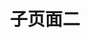 ---
type: nav #固定值nav
title: 子页面二 #不写则使用站点标题
edit: #github在线编辑
  enable: true
  url: https://github.com/oulh/hugo-webstack/tree/master/exampleSite/content 
data:

- taxonomy: 常用推荐
  icon: fa-star
  links: 
    - title: Dribbble
      logo: 
      url: https://dribbble.com/
      description: 全球UI设计师作品分享平台。
    - title: Behance
      url: https://behance.net/
      description: Adobe旗下的设计师交流平台，来自世界各地的设计师在这里分享自己的作品。
    - title: 二维码演示
      qrcode: /assets/images/cli.png
      logo: 
      url: https://cli.im/url
      description: 二维码演示，手机扫一扫，也可以点击
    - title: UI中国
      url: https://www.ui.cn/
      description: 图形交互与界面设计交流、作品展示、学习平台。
    - title: 站酷
      logo: /assets/images/logos/zcool.png
      url: https://www.zcool.com.cn/
      description: 中国人气设计师互动平台
    - title: Pinterest
      logo:
      url: https://www.pinterest.com/
      description: 全球美图收藏采集站
    - title: 花瓣
      logo: 
      url: https://huaban.com/
      description: 收集灵感,保存有用的素材
    - title: Medium
      logo: /assets/images/logos/medium.png
      url: https://medium.com/
      description: 高质量设计文章
    - title: 优设
      logo: /assets/images/logos/uisdc.png
      url: https://www.uisdc.com/
      description: 设计师交流学习平台
    - title: Producthunt
      url: https://www.producthunt.com/
      description: 发现新鲜有趣的产品
    - title: Youtube
      url: https://www.youtube.com/
      description: 全球最大的学习分享平台
    - title: Google
      url: https://www.google.com/
      description: 全球最大的UI学习分享平台
      
- taxonomy: 素材资源
  icon: fa-thumbs-up
  list: 
    - term: 图标素材
      links:
        - title: Iconfinder
          logo: /assets/images/logos/Iconfinder.png
          url: https://www.iconfinder.com
          description: 2,100,000+ free and premium vector icons.
        - title: iconfont
          logo: /assets/images/logos/iconfont.png
          url: http://www.iconfont.cn/
          description: 阿里巴巴矢量图标库
        - title: iconmonstr
          logo: /assets/images/logos/iconmonstr.png
          url: https://iconmonstr.com/
          description: Free simple icons for your next project
        - title: Icon Archive
          logo: /assets/images/logos/iconarchive.png
          url: http://www.iconarchive.com/
          description: Search 590,912 free icons
        - title: FindIcons
          logo: /assets/images/logos/FindIcons.png
          url: https://findicons.com/
          description: Search through 300,000 free icons
        - title: IcoMoonApp
          logo: /assets/images/logos/IcoMoonApp.png
          url: https://icomoon.io/app/
          description: Icon Font, SVG, PDF &amp; PNG Generator
        - title: easyicon
          logo: /assets/images/logos/easyicon.png
          url: http://www.easyicon.net/
          description: PNG、ICO、ICNS格式图标搜索、图标下载服务
        - title: flaticon
          logo: /assets/images/logos/flaticon.png
          url: https://www.flaticon.com/
          description: 634,000+ Free vector icons in SVG, PSD, PNG, EPS format or as ICON FONT.
        - title: UICloud
          logo: /assets/images/logos/UICloud.png
          url: http://ui-cloud.com/
          description: The largest user interface design database in the world.
        - title: Material icons
          logo: /assets/images/logos/Materialicons.png
          url: https://material.io/icons/
          description: Access over 900 material system icons, available in a variety of sizes and densities, and as a web font.
        - title: Font Awesome Icon
          logo: /assets/images/logos/fontawesomeicon.png
          url: https://fontawesome.com/icons/
          description: The complete set of 675 icons in Font Awesome
        - title: ion icons
          logo: /assets/images/logos/ionicons.png
          url: http://ionicons.com/
          description: The premium icon font for Ionic Framework.
        - title: Simpleline Icons
          logo: /assets/images/logos/simplelineicons.png
          url: http://simplelineicons.com/
          description: Simple line Icons pack
      
    - term: LOGO设计
      links:
        - title: Iconsfeed
          logo: /assets/images/logos/iconsfeed.png
          url: http://www.iconsfeed.com/
          description: iOS icons gallery
        - title: iOS Icon Gallery
          logo: /assets/images/logos/iosicongallery.png
          url: http://iosicongallery.com/
          description: Showcasing beautiful icon designs from the iOS App Store
        - title: World Vector Logo
          logo: /assets/images/logos/worldvectorlogo.png
          url: https://worldvectorlogo.com/
          description: Brand logos free to download
        - title: Instant Logo Search
          logo: /assets/images/logos/InstantLogoSearch.png
          url: http://instantlogosearch.com/
          description: Search & download thousands of logos instantly

    - term: 平面素材
      links:
        - title: freepik
          logo: /assets/images/logos/freepik.png
          url: https://www.freepik.com/
          description: More than a million free vectors, PSD, photos and free icons.
        - title: wallhalla
          logo: /assets/images/logos/wallhalla.png
          url: https://wallhalla.com/
          description: Find awesome high quality wallpapers for desktop and mobile in one place.
        - title: 365PSD
          logo: /assets/images/logos/365PSD.png
          url: https://365psd.com/
          description: Free PSD &amp; Graphics, Illustrations
        - title: Medialoot
          logo: /assets/images/logos/Medialoot.png
          url: https://medialoot.com/
          description: Free &amp; Premium Design Resources &mdash; Medialoot
        - title: 千图网
          logo: /assets/images/logos/qiantu.png
          url: http://www.58pic.com/
          description: 专注免费设计素材下载的网站
        - title: 千库网
          logo: /assets/images/logos/qianku.png
          url: http://588ku.com/
          description: 免费png图片背景素材下载
        - title: 我图网
          logo: /assets/images/logos/wotu.png
          url: http://www.ooopic.com/
          description: 我图网,提供图片素材及模板下载,专注正版设计作品交易
        - title: 90设计
          logo: /assets/images/logos/90sheji.png
          url: http://90sheji.com/
          description: 电商设计（淘宝美工）千图免费淘宝素材库
        - title: 昵图网
          logo: /assets/images/logos/nipic.png
          url: http://www.nipic.com/
          description: 原创素材共享平台
        - title: 懒人图库
          logo: /assets/images/logos/lanrentuku.png
          url: http://www.lanrentuku.com/
          description: 懒人图库专注于提供网页素材下载
        - title: 素材搜索
          logo: /assets/images/logos/sousucai.png
          url: http://so.ui001.com/
          description: 设计素材搜索聚合
        - title: PS饭团网
          logo: /assets/images/logos/psefan.png
          url: http://psefan.com/
          description: 不一样的设计素材库！让自己的设计与众不同！
        - title: 素材中国
          logo: /assets/images/logos/sccnn.png
          url: http://www.sccnn.com/
          description: 免费素材共享平台
      
    - term: UI资源
      links:
        - title: Freebiesbug
          logo: /assets/images/logos/freebiesbug.png
          url: https://freebiesbug.com/
          description: Hand-picked resources for web designer and developers, constantly updated.
        - title: Freebie Supply
          logo: /assets/images/logos/freebiesupply.png
          url: https://freebiesupply.com/
          description: Free Resources For Designers
        - title: 云瑞
          logo: /assets/images/logos/yrucd.png
          url: https://www.yrucd.com/
          description: 优秀设计资源的分享网站
        - title: Designmodo
          logo: /assets/images/logos/Designmodo.png
          url: https://designmodo.com/
          description: Web Design Blog and Shop
        - title: 稀土区
          logo: /assets/images/logos/xituqu.png
          url: https://xituqu.com/
          description: 优质设计开发资源分享
        - title: ui8
          logo: /assets/images/logos/ui8.png
          url: https://ui8.net/
          description: UI Kits, Wireframe Kits, Templates, Icons and More
        - title: uplabs
          logo: /assets/images/logos/uplabs.png
          url: https://www.uplabs.com/
          description: Daily resources for product designers & developers
        - title: UIkit.me
          logo: /assets/images/logos/uikitme.png
          url: http://www.uikit.me/
          description: 最便捷新鲜的uikit资源下载网站
        - title: Fribbble
          logo: /assets/images/logos/Fribbble.png
          url: http://www.fribbble.com/
          description: Free PSD files and other free design resources by Dribbblers.
        - title: PrincipleRepo
          logo: /assets/images/logos/PrincipleRepo.png
          url: http://principlerepo.com/
          description: Free, High Quality Principle Resources
      
    - term: Sketch资源
      links:
        - title: Sketch
          url: https://sketchapp.com/
          logo: /assets/images/logos/Sketch.png
          description: The digital design toolkit
        - title: Sketch Measure
          url: http://utom.design/measure/
          logo: /assets/images/logos/SketchMeasure.png
          description: Friendly user interface offers you a more intuitive way of making marks.
        - title: Sketch App Sources
          url: https://www.sketchappsources.com/
          logo: /assets/images/logos/sketchappsources.png
          description: Free design resources and plugins - Icons, UI Kits, Wireframes, iOS, Android Templates for Sketch
        - title: Sketch.im
          url: http://www.sketch.im/
          logo: /assets/images/logos/sketchIm.png
          description: Sketch 相关资源汇聚
        - title: Sketch Hunt
          url: http://sketchhunt.com/
          logo: /assets/images/logos/sketchhunt.png
          description: Sketch Hunt is an independent blog sharing gems in learning, plugins &amp; design tools for fans of Sketch app.
        - title: Sketch中文网
          url: http://www.sketchcn.com/
          logo: /assets/images/logos/sketchcn.png
          description: 分享最新的Sketch中文手册
        - title: Awesome Sketch Plugins
          url: https://awesome-sket.ch/
          logo: /assets/images/logos/AwesomeSketchPlugins.png
          description: A collection of really useful Sketch plugins.
        - title: Sketchcasts
          url: https://www.sketchcasts.net/
          logo: /assets/images/logos/sketchcasts.png
          description: Learn Sketch Train your design skills with a weekly video tutorial
      
    - term: 字体资源
      links:
        - title: Google Font
          url: https://fonts.google.com/
          logo: /assets/images/logos/googlefont.png
          description: Making the web more beautiful, fast, and open through great typography
        - title: Typekit
          url: https://typekit.com/
          logo: /assets/images/logos/typekit.png
          description: Quality fonts from the world’s best foundries.
        - title: 方正字库
          url: http://www.foundertype.com/
          logo: /assets/images/logos/Fondertype.png
          description: 方正字库官方网站
        - title: 字体传奇网
          url: http://ziticq.com/
          logo: /assets/images/logos/ziticq.png
          description: 中国首个字体品牌设计师交流网
        - title: 私藏字体
          url: http://sicangziti.com/
          logo: /assets/images/logos/sicangziti.png
          description: 优质字体免费下载站
        - title: Fontsquirrel
          url: https://www.fontsquirrel.com/
          logo: /assets/images/logos/fontsquirrel.png
          description: FREE fonts for graphic designers
        - title: Urban Fonts
          url: https://www.urbanfonts.com/
          logo: /assets/images/logos/UrbanFonts.png
          description: Download Free Fonts and Free Dingbats.
        - title: Lost Type
          url: http://www.losttype.com/
          logo: /assets/images/logos/losttype.png
          description: Lost Type is a Collaborative Digital Type Foundry
        - title: FONTS2U
          url: https://fonts2u.com/
          logo: /assets/images/logos/fonts2u.png
          description: Download free fonts for Windows and Macintosh.
        - title: Fontex
          url: http://www.fontex.org/
          logo: /assets/images/logos/fontex.png
          description: Free Fonts to Download + Premium Typefaces
        - title: FontM
          url: http://fontm.com/
          logo: /assets/images/logos/FontM.png
          description: Free Fonts
        - title: My Fonts
          url: http://www.myfonts.com/
          logo: /assets/images/logos/MyFonts.png
          description: Fonts for Print, Products & Screens
        - title: Da Font
          url: https://www.dafont.com/
          logo: /assets/images/logos/dafont.png
          description: Archive of freely downloadable fonts.
        - title: OnlineWebFonts
          url: https://www.onlinewebfonts.com/
          logo: /assets/images/logos/OnlineWebFonts.png
          description: WEB Free Fonts for Windows and Mac / Font free Download
        - title: Abstract Fonts
          url: http://www.abstractfonts.com/
          logo: /assets/images/logos/abstractfonts.png
          description: Abstract Fonts (13,866 free fonts)
      
    - term: Mockup
      links:
        - title: MockupZone
          url: https://mockup.zone/
          logo: /assets/images/logos/MockupZone.png
          description: Mockup Zone is an online store where you can find free and premium PSD mockup files to show your designs in a professional way.
        - title: Dunnnk
          url: http://dunnnk.com/
          logo: /assets/images/logos/Dunnnk.png
          description:  Generate Product Mockups For Free
        - title: Graphberry
          url: http://www.graphberry.com/
          logo: /assets/images/logos/graphberry.png
          description: Free design resources, Mockups, PSD web templates, Icons
        - title: Threed
          url: http://threed.io/
          logo: /assets/images/logos/threed.png
          description: Generate 3D Mockups right in your Browser
        - title: Mockup World
          url: https://free.lstore.graphics/
          logo: /assets/images/logos/mockupworld.png
          description: The best free Mockups from the Web
        - title: Lstore
          url: https://free.lstore.graphics/
          logo: /assets/images/logos/lstore.png
          description: Exclusive mindblowing freebies for designers and developers
        - title: pixeden
          url: https://www.pixeden.com/
          logo: /assets/images/logos/pixeden.png
          description: free web resources and graphic design templates.
        - title: For Graphic TM
          url: http://forgraphictm.com/
          logo: /assets/images/logos/forgraphictm.png
          description: High Quality PSD Mockups for Graphic Designers.
      
    - term: 摄影图库
      links:
        - title: Unsplash
          url: https://unsplash.com/
          logo: /assets/images/logos/unsplash.png
          description: Beautiful, free photos.
        - title: visualhunt
          url: https://visualhunt.com/
          logo: /assets/images/logos/visualhunt.png
          description: 100% Free High Quality Photos
        - title: librestock
          url: https://librestock.com/
          logo: /assets/images/logos/librestock.png
          description: 65,084 high quality do-what-ever-you-want stock photos
        - title: pixabay
          url: https://pixabay.com/
          logo: /assets/images/logos/pixabay.png
          description: 可在任何地方使用的免费图片和视频
        - title: SplitShire
          url: https://www.splitshire.com/
          logo: /assets/images/logos/SplitShire.png
          description: Free Stock Photos and Videos for commercial use.
        - title: StockSnap
          url: https://stocksnap.io/
          logo: /assets/images/logos/StockSnap.png
          description: Beautiful free stock photos
        - title: albumarium
          url: http://albumarium.com/
          logo: /assets/images/logos/albumarium.png
          description: The best place to find & share beautiful images
        - title: myphotopack
          url: https://myphotopack.com/
          logo: /assets/images/logos/myphotopack.png
          description: A free photo pack just for you. Every month.
        - title: Notaselfie
          url: http://notaselfie.com/
          logo: /assets/images/logos/notaselfie.png
          description: Photos that happen along the way. You can use the images anyway you like. Have fun!
        - title: papers
          url: http://papers.co/
          logo: /assets/images/logos/papers.png
          description: Wallpapers Every Hour!Hand collected :)
        - title: stokpic
          url: http://stokpic.com/
          logo: /assets/images/logos/stokpic.png
          description: Free Stock Photos For Commercial Use
        - title: 55mm
          url: https://55mm.co/visuals
          logo: /assets/images/logos/55mm.png
          description: Use our FREE photos to tell your story! 
        - title: thestocks
          url: http://thestocks.im/
          logo: /assets/images/logos/thestocks.png
          description: Use our FREE photos to tell your story! 
        - title: freenaturestock
          url: http://freenaturestock.com/
          logo: /assets/images/logos/freenaturestock.png
          description: Exclusive mindblowing freebies for designers and developers
        - title: negativespace
          url: https://negativespace.co/
          logo: /assets/images/logos/negativespace.png
          description: Beautiful, High-Resolution Free Stock Photos
        - title: gratisography
          url: https://gratisography.com/
          logo: /assets/images/logos/gratisography.png
          description: Free high-resolution pictures you can use on your personal and commercial projects, free of copyright restrictions. 
        - title: imcreator
          url: http://imcreator.com/free
          logo: /assets/images/logos/imcreator.png
          description: A curated collection of free web design resources, all for commercial use.
        - title: lifeofpix
          url: http://www.lifeofpix.com/
          logo: /assets/images/logos/lifeofpix.png
          description: Free high resolution photography
        - title: skitterphoto
          url: https://skitterphoto.com/
          logo: /assets/images/logos/skitterphoto.png
          description: Free Stock Photos for Creative Professionals
        - title: mmtstock
          url: https://mmtstock.com/
          logo: /assets/images/logos/mmtstock.png
          description: Free photos for commercial use
        - title: skitterphoto
          url: https://skitterphoto.com/
          logo: /assets/images/logos/skitterphoto.png
          description: a place to find, show and share public domain photos
        - title: magdeleine
          url: https://magdeleine.co/browse/
          logo: /assets/images/logos/magdeleine.png
          description: HAND-PICKED FREE PHOTOS FOR YOUR INSPIRATION
        - title: jeshoots
          url: http://jeshoots.com/
          logo: /assets/images/logos/jeshoots.png
          description: New Free Photos & Mockups in to your Inbox!
        - title: hdwallpapers
          url: https://www.hdwallpapers.net
          logo: /assets/images/logos/hdwallpapers.png
          description: High Definition Wallpapers & Desktop Backgrounds
        - title: publicdomainarchive
          url: http://publicdomainarchive.com/
          logo: /assets/images/logos/publicdomainarchive.png
          description: New 100% Free Stock Photos. Every. Single. Week.
      
    - term: PPT资源
      links:
        - title: OfficePLUS
          url: http://www.officeplus.cn/Template/Home.shtml
          logo: /assets/images/logos/officeplus.png
          description: OfficePLUS，微软Office官方在线模板网站！
        - title: 优品PPT
          url: http://www.ypppt.com/
          logo: /assets/images/logos/ypppt.png
          description: 高质量的模版，而且还有PPT图表，PPT背景图等资源
        - title: PPT+
          url: http://www.pptplus.cn/
          logo: /assets/images/logos/pptplus.png
          description: PPT加直播、录制和分享—PPT+语音内容分享平台
        - title: PPTMind
          url: http://www.pptmind.com/
          logo: /assets/images/logos/pptmind.png
          description: 分享高端ppt模板与keynote模板的数字作品交易平台
        - title: tretars
          url: http://www.tretars.com/ppt-templates
          logo: /assets/images/logos/tretars.png
          description: The best free Mockups from the Web
        - title: 5百丁
          url: http://ppt.500d.me/
          logo: /assets/images/logos/500d.png
          description: 中国领先的PPT模板共享平台
      

- taxonomy: 常用工具
  icon: fa-diamond
  list: 
    - term: 图形创意
      links:
        - title: photoshop
          url: https://www.adobe.com/cn/products/photoshop.html
          logo: /assets/images/logos/photoshop.png
          description: Photoshop不需要解释
        - title: Affinity Designer
          url: https://affinity.serif.com/
          logo: /assets/images/logos/AffinityDesigner.png
          description: 专业创意软件
        - title: Illustrator
          url: https://www.adobe.com/cn/products/illustrator/
          logo: /assets/images/logos/Illustrator.png
          description: 矢量图形和插图。
        - title: indesign
          url: http://www.adobe.com/cn/products/indesign.html
          logo: /assets/images/logos/INDESIGN .png
          description: 页面设计、布局和出版。
        - title: cinema-4d
          url: https://www.maxon.net/en/products/cinema-4d/overview/
          logo: /assets/images/logos/cinema4d.png
          description: Cinema 4D is the perfect package for all 3D artists who want to achieve breathtaking results fast and hassle-free.
        - title: 3ds-max
          url: https://www.autodesk.com/products/3ds-max/overview
          logo: /assets/images/logos/3dsmax.png
          description: 3D modeling, animation, and rendering software
        - title: Blender
          url: https://www.blender.org/
          logo: /assets/images/logos/blender.png
          description: Blender is the free and open source 3D creation suite.
      
    - term: 界面设计
      links:
        - title: Sketch
          url: https://sketchapp.com/
          logo: /assets/images/logos/sketchapp.png
          description: The digital design toolkit
        - title: Adobe XD
          url: http://www.adobe.com/products/xd.html
          logo: /assets/images/logos/ADOBEXDCC.png
          description: Introducing Adobe XD. Design. Prototype. Experience.
        - title: invisionapp
          url: https://www.invisionapp.com/
          logo: /assets/images/logos/invisionapp.png
          description: Powerful design prototyping tools
        - title: marvelapp
          url: https://marvelapp.com/
          logo: /assets/images/logos/marvelapp.png
          description: Simple design, prototyping and collaboration
        - title: Muse CC
          url: https://creative.adobe.com/zh-cn/products/download/muse
          logo: /assets/images/logos/MuseCC.png
          description: 无需利用编码即可进行网站设计。
        - title: figma
          url: https://www.figma.com/
          logo: /assets/images/logos/figma.png
          description: Design, prototype, and gather feedback all in one place with Figma.
    - term: 交互动效
      links:
        - title: Adobe After Effects CC
          url: https://www.adobe.com/cn/products/aftereffects/
          logo: /assets/images/logos/AdobeAfterEffectsCC.png
          description: 电影般的视觉效果和动态图形。
        - title: principle
          url: http://principleformac.com/
          logo: /assets/images/logos/principle.png
          description: Animate Your Ideas, Design Better Apps
        - title: flinto
          url: https://www.flinto.com/
          logo: /assets/images/logos/flinto.png
          description: Flinto is a Mac app used by top designers around the world to create interactive and animated prototypes of their app designs.
        - title: framer
          url: https://framer.com/
          logo: /assets/images/logos/framer.png
          description: Design everything from detailed icons to high-fidelity interactions—all in one place.
        - title: ProtoPie
          url: http://www.protopie.cn/
          logo: /assets/images/logos/protopie.png
          description: 高保真交互原型设计

    - term: 在线配色
      links:
        - title: khroma
          url: http://khroma.co/generator/
          logo: /assets/images/logos/khroma.png
          description: Khroma is the fastest way to discover, search, and save color combos you'll want to use.
        - title: uigradients
          url: https://uigradients.com
          logo: /assets/images/logos/uigradients.png
          description: Beautiful colored gradients
        - title: gradients
          url: http://gradients.io/
          logo: /assets/images/logos/gradients.png
          description: Curated gradients for designers and developers
        - title: Coolest
          url: https://webkul.github.io/coolhue/
          logo: /assets/images/logos/Coolest.png
          description: Coolest handpicked Gradient Hues for your next super ⚡ amazing stuff
        - title: webgradients
          url: https://webgradients.com/
          logo: /assets/images/logos/webgradients.png
          description: WebGradients is a free collection of 180 linear gradients that you can use as content backdrops in any part of your website. 
        - title: grabient
          url: https://www.grabient.com/
          logo: /assets/images/logos/grabient.png
          description: 2017 Grabient by unfold
        - title: thedayscolor
          url: http://www.thedayscolor.com/
          logo: /assets/images/logos/thedayscolor.png
          description: The daily color digest
        - title: flatuicolors
          url: http://flatuicolors.com/
          logo: /assets/images/logos/flatuicolors.png
          description: Copy Paste Color Pallette from Flat UI Theme
        - title: coolors
          url: https://coolors.co/
          logo: /assets/images/logos/coolors.png
          description: The super fast color schemes generator!
        - title: colorhunt
          url: http://www.colorhunt.co/
          logo: /assets/images/logos/colorhunt.png
          description: Beautiful Color Palettes
        - title: Adobe Color CC
          url: https://color.adobe.com/zh/create/color-wheel
          logo: /assets/images/logos/AdobeColorCC.png
          description: Create color schemes with the color wheel or browse thousands of color combinations from the Color community.
        - title: flatuicolorpicker
          url: http://www.flatuicolorpicker.com/
          logo: /assets/images/logos/flatuicolorpicker.png
          description: Best Flat Colors For UI Design
        - title: trianglify
          url: http://qrohlf.com/trianglify-generator/
          logo: /assets/images/logos/trianglify.png
          description: Trianglify Generator
        - title: klart
          url: https://klart.co/colors/
          logo: /assets/images/logos/klart.png
          description: Beautiful colors and designs to your inbox every week
        - title: vanschneider
          url: http://www.vanschneider.com/colors
          logo: /assets/images/logos/vanschneider.png
          description: Color Claim was created in 2012 by Tobias van Schneider with the goal to collect & combine unique colors for my future projects.

    - term: 在线工具
      links:
        - title: tinypng
          url: https://tinypng.com/
          logo: /assets/images/logos/tinypng.png
          description: Optimize your images with a perfect balance in quality and file size.
        - title: goqr
          url: http://goqr.me/
          logo: /assets/images/logos/goqr.png
          description: create QR codes for free (Logo, T-Shirt, vCard, EPS)
        - title: ezgif
          url: https://ezgif.com
          logo: /assets/images/logos/ezgif.png
          description: simple online GIF maker and toolset for basic animated GIF editing.
        - title: Android 9 patch
          url: http://inloop.github.io/shadow4android/
          logo: /assets/images/logos/Android9patch.png
          description: Android 9-patch shadow generator fully customizable shadows
        - title: screen sizes
          url: http://screensiz.es/
          logo: /assets/images/logos/screensizes.png
          description: Viewport Sizes and Pixel Densities for Popular Devices
        - title: svgomg
          url: https://jakearchibald.github.io/svgomg/
          logo: /assets/images/logos/svgomg.png
          description: SVG在线压缩平台
        - title: 稿定抠图
          url: https://www.gaoding.com
          logo: /assets/images/logos/gaoding.png
          description: 免费在线抠图软件,图片快速换背景-抠白底图
        
    - term: Chrome插件
      links:
        - title: wappalyzer
          url: https://www.wappalyzer.com/
          logo: /assets/images/logos/wappalyzer.png
          description: Identify technology on websites
        - title: Panda
          url: http://usepanda.com/
          logo: /assets/images/logos/usepanda.png
          description: A smart news reader built for productivity.
        - title: sizzy
          url: https://sizzy.co/
          logo: /assets/images/logos/sizzy.png
          description: A tool for developing responsive websites crazy-fast
        - title: csspeeper
          url: https://csspeeper.com/
          logo: /assets/images/logos/csspeeper.png
          description: Smart CSS viewer tailored for Designers.
        - title: insight
          url: http://insight.io/
          logo: /assets/images/logos/insight.png
          description: IDE-like code search and navigation, on the cloud
        - title: mustsee
          url: http://mustsee.earth/
          logo: /assets/images/logos/mustsee.png
          description: Discover the world's most beautiful places at every opened tab.

     
     
- taxonomy: 友情链接
  icon: fa-link
  friend:
    - title: 子页面一
      url: /sub1
      description: 本站子页面1
    - title: 子页面二
      url: /sub2
      description: 本站子页面2
    - title: webstack.cc
      url: https://webstack.cc
      description: webstack - 设计师网址导航
    - title: 一为导航
      url: https://nav.iowen.cn/
      description: onenav主题演示站
    - title: 一为 webstack 演示站
      url: https://webstack.iotheme.cn/
    - title: iplaycode 演示站
      url: https://iplaycode.github.io/nav/
      description: iplaycode的demo导航网站
    - title: bioit导航
      url: https://www.bioit.top/
      description:
    - title: 所长导航
      url: https://liutongxu.github.io/
      description:
    - title: 404导航
      url: https://www.404dh.icu/
      description: 只导航优质资源
    - title: 飞猪ai导航
      url: https://feizhuke.com/
      description: AI工具集箱
---